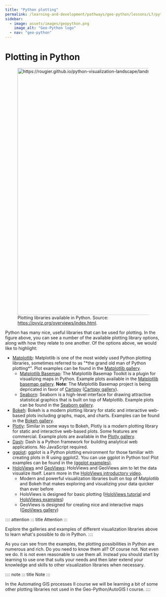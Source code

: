 ```yaml
---
title: "Python plotting"
permalink: /learning-and-development/pathways/geo-python/lessons/L7/python-plotting/
sidebar:
  - image: assets/images/geopython.png
    image_alt: "Geo-Python logo"
  - nav: "geo-python"
---
```



# Plotting in Python

<figure class="dark-lightalign-center">
<img
src="https://rougier.github.io/python-visualization-landscape/landscape-colors.png"
class="dark-light" width="800"
alt="https://rougier.github.io/python-visualization-landscape/landscape-colors.png" />
<figcaption>Plotting libraries available in Python. Source: <a
href="https://pyviz.org/overviews/index.html">https://pyviz.org/overviews/index.html</a>.</figcaption>
</figure>

Python has many nice, useful libraries that can be used for plotting. In
the figure above, you can see a number of the available plotting library
options, along with how they relate to one another. Of the options
above, we would like to highlight:

-   [Matplotlib](https://matplotlib.org/): Matplotlib is one of the most
    widely used Python plotting libraries, sometimes referred to as
    \"\*the grand old man of Python plotting\*\". Plot examples can be
    found in the [Matplotlib
    gallery](https://matplotlib.org/stable/gallery/index.html).
    -   [Matplotlib Basemap](https://matplotlib.org/basemap/index.html):
        The Matplotlib Basemap Toolkit is a plugin for visualizing maps
        in Python. Example plots available in the [Matplotlib basemap
        gallery](https://matplotlib.org/basemap/users/examples.html).
        **Note**: The Matplotlib Basemap project is being depricated in
        favor of [Cartopy](https://scitools.org.uk/cartopy/docs/latest/)
        ([Cartopy
        gallery](https://scitools.org.uk/cartopy/docs/latest/gallery/index.html)).
    -   [Seaborn](https://seaborn.pydata.org/): Seaborn is a high-level
        interface for drawing attractive statistical graphics that is
        built on top of Matplotlib. Example plots can be found in the
        [Seaborn
        gallery](https://seaborn.pydata.org/examples/index.html).
-   [Bokeh](https://docs.bokeh.org/en/latest/): Bokeh is a modern
    plotting library for static and interactive web-based plots
    including graphs, maps, and charts. Examples can be found in the
    [Bokeh gallery](https://docs.bokeh.org/en/latest/docs/gallery.html).
-   [Plotly](https://plotly.com/python/): Similar in some ways to Bokeh,
    Plotly is a modern plotting library for static and interactive
    web-based plots. Some features are commercial. Example plots are
    available in the [Plotly
    gallery](https://plotly.com/python/basic-charts/).
-   [Dash](https://plotly.com/dash/): Dash is a Python framework for
    building analytical web applications. No JavaScript required.
-   [ggplot](https://yhat.github.io/ggpy/): ggplot is a Python plotting
    environment for those familiar with creating plots in R using
    ggplot2. You can use ggplot in Python too! Plot examples can be
    found in the [(ggplot examples)](https://yhat.github.io/ggpy/).
-   [HoloViews](https://holoviews.org/) and
    [GeoViews](https://geoviews.org/): HoloViews and GeoViews aim to let
    the data visualize itself. Learn more in the [HoloViews introductory
    video](https://www.youtube.com/watch?v=hNsR2H7Lrg0).
    -   Modern and powerful visualization libraries built on top of
        Matplotlib and Bokeh that makes exploring and visualizing your
        data quicker than ever before
    -   HoloViews is designed for basic plotting ([HoloViews
        tutorial](https://holoviews.org/Tutorials/index.html) and
        [HoloViews examples](https://holoviews.org/Examples/index.html))
    -   GeoViews is designed for creating nice and interactive maps
        ([GeoViews gallery](https://geoviews.org/gallery/index.html))

:::: attention
::: title
Attention
:::

Explore the galleries and examples of different visualization libraries
above to learn what\'s possible to do in Python.
::::

As you can see from the examples, the plotting possibilities in Python
are numerous and rich. Do you need to know them all? Of course not. Not
even we do. It is not even reasonable to use them all. Instead you
should start by learning to use one that suits your needs and then later
extend your knowledge and skills to other visualization libraries when
necessary.

:::: note
::: title
Note
:::

In the Automating GIS processes II course we will be learning a bit of
some other plotting libraries not used in the Geo-Python/AutoGIS I
course.
::::
